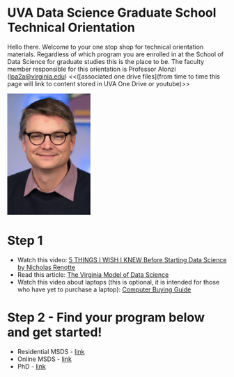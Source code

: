 # UVA Data Science Graduate School Technical Orientation
Hello there. Welcome to your one stop shop for technical orientation materials. Regardless of which program you are enrolled in at the School of Data Science for graduate studies this is the place to be. The faculty member responsible for this orientation is Professor Alonzi (lpa2a@virginia.edu) <<([associated one drive files](from time to time this page will link to content stored in UVA One Drive or youtube)>>

![](content/images/smile-crop-crop.png)

# Step 1
* Watch this video: [5 THINGS I WISH I KNEW Before Starting Data Science by Nicholas Renotte](https://youtu.be/B5emClQf_I4)
* Read this article: [The Virginia Model of Data Science](https://ontoligent.github.io/four-plus-one-model/)
* Watch this video about laptops (this is optional, it is intended for those who have yet to purchase a laptop): [Computer Buying Guide](https://www.youtube.com/watch?v=k9hm8S4iCdQ)

# Step 2 - Find your program below and get started!
* Residential MSDS - [link](msds-residential/README.md)
* Online MSDS - [link](msds-online/README.md)
* PhD - [link](phd/README.md)


